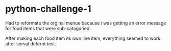 # python-challenge-1

Had to reformate the orginal menue because i was getting an error message for food items that were sub-catagoried.

After making each food item its own line item, everything seemed to work after serval differnt test.

